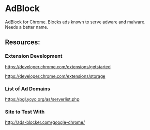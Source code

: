 # AdBlock
AdBlock for Chrome. Blocks ads known to serve adware and malware. Needs a better name.

## Resources:

### Extension Development
https://developer.chrome.com/extensions/getstarted

https://developer.chrome.com/extensions/storage

### List of Ad Domains
https://pgl.yoyo.org/as/serverlist.php

### Site to Test With
http://ads-blocker.com/google-chrome/
